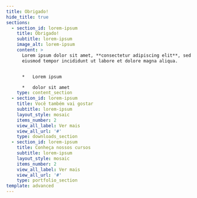 ```yaml
---
title: Obrigado!
hide_title: true
sections:
  - section_id: lorem-ipsum
    title: Obrigado!
    subtitle: lorem-ipsum
    image_alt: lorem-ipsum
    content: >
      Lorem ipsum dolor sit amet, **consectetur adipiscing elit**, sed do
      eiusmod tempor incididunt ut labore et dolore magna aliqua.


      *   Lorem ipsum

      *   dolor sit amet
    type: content_section
  - section_id: lorem-ipsum
    title: Você também vai gostar
    subtitle: lorem-ipsum
    layout_style: mosaic
    items_number: 2
    view_all_label: Ver mais
    view_all_url: '#'
    type: downloads_section
  - section_id: lorem-ipsum
    title: Conheça nossos cursos
    subtitle: lorem-ipsum
    layout_style: mosaic
    items_number: 2
    view_all_label: Ver mais
    view_all_url: '#'
    type: portfolio_section
template: advanced
---
```

